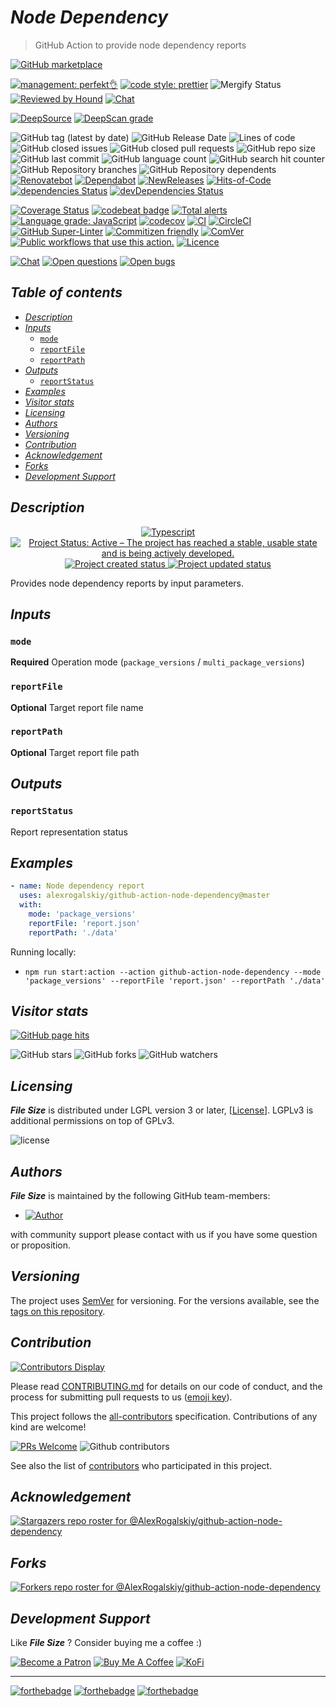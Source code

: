 # *Node Dependency*

> GitHub Action to provide node dependency reports

[![GitHub marketplace](https://img.shields.io/badge/marketplacegithub-node--dependency-blue?logo=github)](https://github.com/marketplace/actions/node-dependency)

[![management: perfekt👌](https://img.shields.io/badge/management-perfekt👌-red.svg)](https://github.com/lekterable/perfekt)
[![code style: prettier](https://img.shields.io/badge/code_style-prettier-ff69b4.svg)](https://github.com/prettier/prettier)
![Mergify Status](https://img.shields.io/endpoint.svg?url=https://gh.mergify.io/badges/AlexRogalskiy/github-action-node-dependency)
[![Reviewed by Hound](https://img.shields.io/badge/Reviewed_by-Hound-8E64B0.svg)](https://houndci.com)
[![Chat](https://img.shields.io/badge/chat-discussions-success.svg)](https://github.com/AlexRogalskiy/github-action-node-dependency/discussions)

[![DeepSource](https://deepsource.io/gh/AlexRogalskiy/github-action-node-dependency.svg/?label=active+issues\&show_trend=true)](https://deepsource.io/gh/AlexRogalskiy/github-action-node-dependency/?ref=repository-badge)
[![DeepScan grade](https://deepscan.io/api/teams/11946/projects/16856/branches/369224/badge/grade.svg)](https://deepscan.io/dashboard#view=project\&tid=11946\&pid=16856\&bid=369224)

![GitHub tag (latest by date)](https://img.shields.io/github/v/tag/AlexRogalskiy/github-action-node-dependency)
![GitHub Release Date](https://img.shields.io/github/release-date/AlexRogalskiy/github-action-node-dependency)
![Lines of code](https://tokei.rs/b1/github/AlexRogalskiy/github-action-node-dependency?category=lines)
![GitHub closed issues](https://img.shields.io/github/issues-closed/AlexRogalskiy/github-action-node-dependency)
![GitHub closed pull requests](https://img.shields.io/github/issues-pr-closed/AlexRogalskiy/github-action-node-dependency)
![GitHub repo size](https://img.shields.io/github/repo-size/AlexRogalskiy/github-action-node-dependency)
![GitHub last commit](https://img.shields.io/github/last-commit/AlexRogalskiy/github-action-node-dependency)
![GitHub language count](https://img.shields.io/github/languages/count/AlexRogalskiy/github-action-node-dependency)
![GitHub search hit counter](https://img.shields.io/github/search/AlexRogalskiy/github-action-node-dependency/goto)
![GitHub Repository branches](https://badgen.net/github/branches/AlexRogalskiy/github-action-node-dependency)
![GitHub Repository dependents](https://badgen.net/github/dependents-repo/AlexRogalskiy/github-action-node-dependency)
[![Renovatebot](https://badgen.net/badge/renovate/enabled/green?cache=300)](https://renovatebot.com/)
[![Dependabot](https://img.shields.io/badge/dependabot-enabled-1f8ceb.svg?style=flat-square)](https://dependabot.com/)
[![NewReleases](https://newreleases.io/badge.svg)](https://newreleases.io/github/AlexRogalskiy/github-action-node-dependency)
[![Hits-of-Code](https://hitsofcode.com/github/alexrogalskiy/github-action-node-dependency?branch=master)](https://hitsofcode.com/github/alexrogalskiy/github-action-node-dependency?branch=master/view?branch=master)
[![dependencies Status](https://status.david-dm.org/gh/AlexRogalskiy/github-action-node-dependency.svg)](https://david-dm.org/AlexRogalskiy/github-action-node-dependency)
[![devDependencies Status](https://status.david-dm.org/gh/AlexRogalskiy/github-action-node-dependency.svg)](https://david-dm.org/AlexRogalskiy/github-action-node-dependency?type=dev)

[![Coverage Status](https://coveralls.io/repos/github/AlexRogalskiy/github-action-node-dependency/badge.svg?branch=master)](https://coveralls.io/github/AlexRogalskiy/github-action-node-dependency?branch=master)
[![codebeat badge](https://codebeat.co/badges/81e098cc-02c8-432f-a6af-3a010a71e3e5)](https://codebeat.co/projects/github-com-alexrogalskiy-github-action-node-dependency-master)
[![Total alerts](https://img.shields.io/lgtm/alerts/g/AlexRogalskiy/github-action-node-dependency.svg?logo=lgtm\&logoWidth=18)](https://lgtm.com/projects/g/AlexRogalskiy/github-action-node-dependency/alerts/)
[![Language grade: JavaScript](https://img.shields.io/lgtm/grade/javascript/g/AlexRogalskiy/github-action-node-dependency.svg?logo=lgtm\&logoWidth=18)](https://lgtm.com/projects/g/AlexRogalskiy/github-action-node-dependency/context:javascript)
[![codecov](https://codecov.io/gh/AlexRogalskiy/github-action-node-dependency/branch/master/graph/badge.svg?token=w5FKdWT4pV)](https://codecov.io/gh/AlexRogalskiy/github-action-node-dependency)
[![CI](https://github.com/AlexRogalskiy/github-action-node-dependency/workflows/CI/badge.svg)](https://github.com/AlexRogalskiy/github-action-node-dependency/actions/workflows/build.yml)
[![CircleCI](https://circleci.com/gh/AlexRogalskiy/github-action-node-dependency.svg?style=shield)](https://circleci.com/gh/AlexRogalskiy/github-action-node-dependency)
[![GitHub Super-Linter](https://github.com/AlexRogalskiy/github-action-node-dependency/workflows/Lint%20Code%20Base/badge.svg)](https://github.com/marketplace/actions/super-linter)
[![Commitizen friendly](https://img.shields.io/badge/commitizen-friendly-brightgreen.svg)](http://commitizen.github.io/cz-cli/)
[![ComVer](https://img.shields.io/badge/ComVer-compliant-brightgreen.svg)][repo]
[![Public workflows that use this action.][total_usages]][search_results]
[![Licence][license_id]][license_content]

[![Chat](https://img.shields.io/badge/chat-discussions-success.svg)](https://github.com/AlexRogalskiy/github-action-node-dependency/discussions)
[![Open questions](https://img.shields.io/badge/Open-questions-blue.svg?style=flat-curved)](https://github.com/AlexRogalskiy/github-action-node-dependency/labels/question)
[![Open bugs](https://img.shields.io/badge/Open-bugs-red.svg?style=flat-curved)](https://github.com/AlexRogalskiy/github-action-node-dependency/labels/bug)

## *Table of contents*

- [*Description*](#description)
- [*Inputs*](#inputs)
  - [`mode`](#mode)
  - [`reportFile`](#reportfile)
  - [`reportPath`](#reportpath)
- [*Outputs*](#outputs)
  - [`reportStatus`](#reportstatus)
- [*Examples*](#examples)
- [*Visitor stats*](#visitor-stats)
- [*Licensing*](#licensing)
- [*Authors*](#authors)
- [*Versioning*](#versioning)
- [*Contribution*](#contribution)
- [*Acknowledgement*](#acknowledgement)
- [*Forks*](#forks)
- [*Development Support*](#development-support)

## *Description*

<p align="center" style="text-align:center;">
    <a href="https://www.typescriptlang.org/">
        <img src="https://img.shields.io/badge/typescript%20-%23323330.svg?&logo=typescript&logoColor=%23F7DF1E" alt="Typescript" />
    </a>
    <a href="https://www.repostatus.org/#active">
        <img src="https://img.shields.io/badge/Project%20Status-Active-brightgreen" alt="Project Status: Active – The project has reached a stable, usable state and is being actively developed." />
    </a>
    <a href="https://badges.pufler.dev">
        <img src="https://badges.pufler.dev/created/AlexRogalskiy/github-action-node-dependency" alt="Project created status" />
    </a>
    <a href="https://badges.pufler.dev">
        <img src="https://badges.pufler.dev/updated/AlexRogalskiy/github-action-node-dependency" alt="Project updated status" />
    </a>
</p>

Provides node dependency reports by input parameters.

## *Inputs*

### `mode`

**Required** Operation mode (`package_versions` / `multi_package_versions`)

### `reportFile`

**Optional** Target report file name

### `reportPath`

**Optional** Target report file path

## *Outputs*

### `reportStatus`

Report representation status

## *Examples*

```yml
- name: Node dependency report
  uses: alexrogalskiy/github-action-node-dependency@master
  with:
    mode: 'package_versions'
    reportFile: 'report.json'
    reportPath: './data'
```

Running locally:

- `npm run start:action --action github-action-node-dependency --mode 'package_versions' --reportFile 'report.json' --reportPath './data'`

## *Visitor stats*

[![GitHub page hits](https://hits.seeyoufarm.com/api/count/incr/badge.svg?url=https%3A%2F%2Fgithub.com%2FAlexRogalskiy%2Fgithub-action-node-dependency\&count_bg=%2379C83D\&title_bg=%23555555\&icon=\&icon_color=%23E7E7E7\&title=hits\&edge_flat=true)](https://hits.seeyoufarm.com)

![GitHub stars](https://img.shields.io/github/stars/AlexRogalskiy/github-action-node-dependency?style=social)
![GitHub forks](https://img.shields.io/github/forks/AlexRogalskiy/github-action-node-dependency?style=social)
![GitHub watchers](https://img.shields.io/github/watchers/AlexRogalskiy/github-action-node-dependency?style=social)

## *Licensing*

***File Size*** is distributed under LGPL version 3 or later,
\[[License](https://github.com/AlexRogalskiy/github-action-node-dependency/blob/master/LICENSE)]. LGPLv3 is additional
permissions on top of GPLv3.

![license](https://user-images.githubusercontent.com/19885116/48661948-6cf97e80-ea7a-11e8-97e7-b45332a13e49.png)

## *Authors*

***File Size*** is maintained by the following GitHub team-members:

- [![Author](https://img.shields.io/badge/author-AlexRogalskiy-FB8F0A)](https://github.com/AlexRogalskiy)

with community support please contact with us if you have some question or proposition.

## *Versioning*

The project uses [SemVer](http://semver.org/) for versioning. For the versions available, see the [tags on
this repository][tags].

## *Contribution*

[![Contributors Display](https://badges.pufler.dev/contributors/AlexRogalskiy/github-action-node-dependency?size=50\&padding=5\&bots=true)](https://badges.pufler.dev)

Please read
[CONTRIBUTING.md](https://github.com/AlexRogalskiy/github-action-node-dependency/blob/master/.github/CONTRIBUTING.md)
for details on our code of conduct, and the process for submitting pull requests to us
([emoji key](https://allcontributors.org/docs/en/emoji-key)).

This project follows the [all-contributors](https://github.com/all-contributors/all-contributors)
specification. Contributions of any kind are welcome!

[![PRs Welcome](https://img.shields.io/badge/PRs-welcome-brightgreen.svg?style=flat-square)](http://makeapullrequest.com)
![Github contributors](https://img.shields.io/github/all-contributors/AlexRogalskiy/github-action-node-dependency)

See also the list of [contributors][contributors] who participated in this project.

## *Acknowledgement*

[![Stargazers repo roster for @AlexRogalskiy/github-action-node-dependency](https://reporoster.com/stars/AlexRogalskiy/github-action-node-dependency)][stars]

## *Forks*

[![Forkers repo roster for @AlexRogalskiy/github-action-node-dependency](https://reporoster.com/forks/AlexRogalskiy/github-action-node-dependency)][forkers]

## *Development Support*

Like ***File Size*** ? Consider buying me a coffee :)

[![Become a Patron](https://img.shields.io/badge/Become_Patron-Support_me_on_Patreon-blue.svg?style=flat-square\&logo=patreon\&color=e64413)](https://www.patreon.com/alexrogalskiy)
[![Buy Me A Coffee](https://img.shields.io/badge/Donate-Buy%20me%20a%20coffee-yellow.svg?logo=buy%20me%20a%20coffee)](https://www.buymeacoffee.com/AlexRogalskiy)
[![KoFi](https://img.shields.io/badge/Donate-Buy%20me%20a%20coffee-yellow.svg?logo=ko-fi)](https://ko-fi.com/alexrogalskiy)

***

[![forthebadge](https://img.shields.io/badge/made%20with-%20typescript-C1282D.svg?logo=typescript\&style=for-the-badge)](https://www.typescriptlang.org/)
[![forthebadge](https://img.shields.io/badge/powered%20by-%20github-7116FB.svg?logo=github\&style=for-the-badge)](https://github.com/)
[![forthebadge](https://img.shields.io/badge/build%20with-%20%E2%9D%A4-B6FF9B.svg?logo=heart\&style=for-the-badge)](https://forthebadge.com/)

[repo]: https://github.com/AlexRogalskiy/github-action-node-dependency

[tags]: https://github.com/AlexRogalskiy/github-action-node-dependency/tags

[issues]: https://github.com/AlexRogalskiy/github-action-node-dependency/issues

[pulls]: https://github.com/AlexRogalskiy/github-action-node-dependency/pulls

[wiki]: https://github.com/AlexRogalskiy/github-action-node-dependency/wiki

[stars]: https://github.com/AlexRogalskiy/github-action-node-dependency/stargazers

[forkers]: https://github.com/AlexRogalskiy/github-action-node-dependency/network/members

[contributors]: https://github.com/AlexRogalskiy/github-action-node-dependency/graphs/contributors

[license_id]: https://img.shields.io/github/license/AlexRogalskiy/github-action-node-dependency

[license_content]: https://github.com/AlexRogalskiy/github-action-node-dependency/blob/master/LICENSE

[total_usages]: https://img.shields.io/endpoint?url=https%3A%2F%2Fapi-git-master.endbug.vercel.app%2Fapi%2Fgithub-actions%2Fused-by%3Faction%3DAlexRogalskiy%2Fgithub-action-node-dependency%26badge%3Dtrue

[search_results]: https://github.com/search?o=desc&q=AlexRogalskiy/github-action-node-dependency+path%3A.github%2Fworkflows+language%3AYAML&s=&type=Code
